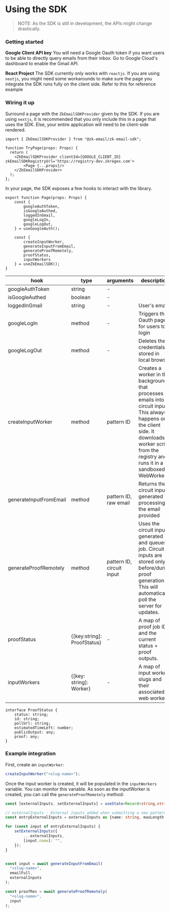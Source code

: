 # Using the SDK

> NOTE: As the SDK is still in development, the APIs might change drastically.

### Getting started

**Google Client API key** You will need a Google Oauth token if you want users to be able to directly query emails from their inbox. Go to Google Cloud's dashboard to enable the Gmail API.

**React Project** The SDK currently only works with `reactjs`. If you are using `nextjs`, you might need some workarounds to make sure the page you integrate the SDK runs fully on the client side. Refer to this for reference example

### Wiring it up

Surround a page with the `ZkEmailSDKProvider` given by the SDK. If you are using `nextjs`, it is recommended that you only include this in a page that uses the SDK. Else, your entire application will need to be client-side rendered.

```
import { ZkEmailSDKProvider } from "@zk-email/zk-email-sdk";

function TryPage(props: Props) {
  return (
    <ZkEmailSDKProvider clientId={GOOGLE_CLIENT_ID} zkEmailSDKRegistryUrl='https://registry-dev.zkregex.com'>
        <Page {...props}/>
    </ZkEmailSDKProvider>
  );
};
```

In your page, the SDK exposes a few hooks to interact with the library.

```
export function Page(props: Props) {
    const {
        googleAuthToken,
        isGoogleAuthed,
        loggedInGmail,
        googleLogIn,
        googleLogOut,
    } = useGoogleAuth();

    const {
        createInputWorker,
        generateInputFromEmail,
        generateProofRemotely,
        proofStatus,
        inputWorkers
    } = useZkEmailSDK();
}
```


| hook                   | type                         | arguments                 | description                                                                                                                                                                                                |
| ---------------------- | ---------------------------- | ------------------------- | ---------------------------------------------------------------------------------------------------------------------------------------------------------------------------------------------------------- |
| googleAuthToken        | string                       | -                         |                                                                                                                                                                                                            |
| isGoogleAuthed         | boolean                      | -                         |                                                                                                                                                                                                            |
| loggedInGmail          | string                       | -                         | User's email                                                                                                                                                                                               |
| googleLogIn            | method                       | -                         | Triggers the Oauth page for users to login                                                                                                                                                                 |
| googleLogOut           | method                       | -                         | Deletes the credentials stored in local browser                                                                                                                                                            |
| createInputWorker      | method                       | pattern ID                | Creates a worker in the background that processes emails into circuit inputs. This always happens on the client side. It downloads a worker script from the registry and runs it in a sandboxed WebWorker. |
| generateInputFromEmail | method                       | pattern ID, raw email     | Returns the circuit input generated by processing the email provided                                                                                                                                       |
| generateProofRemotely  | method                       | pattern ID, circuit input | Uses the circuit input generated and queues a job. Circuit inputs are stored only before/during proof generation. This will automatically poll the server for updates.                                     |
| proofStatus            | {\[key:string]: ProofStatus} | -                         | A map of proof job IDs and the current status + proof outputs.                                                                                                                                             |
| inputWorkers            | {\[key: string]: Worker} | -                         | A map of input worker slugs and their associated web workers.                                                                                                                                             |

```
interface ProofStatus {
    status: string;
    id: string;
    pollUrl: string;
    estimatedTimeLeft: number;
    publicOutput: any;
    proof: any;
}
```

### Example integration

First, create an `inputWorker`:

```ts
createInputWorker("<slug-name>");
```

Once the input worker is created, it will be populated in the `inputWorkers` variable. You can monitor this variable. As soon as the inputWorker is created, you can call the `generateProofRemotely` method:


```ts
const [externalInputs, setExternalInputs] = useState<Record<string,string>>({});

// externalInputs - External inputs added when submitting a new pattern at https://registry-dev.zkregex.com/submit
const entryExternalInputs = externalInputs as {name: string, maxLength: number}[] || [];

for (const input of entryExternalInputs) {
    setExternalInputs({
        ...externalInputs,
        [input.name]: "",
    });
}


const input = await generateInputFromEmail(
  "<slug-name>",
  emailFull,
  externalInputs
);

const proofRes = await generateProofRemotely(
  "<slug-name>",
  input
);
```
